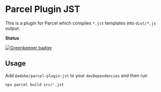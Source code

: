 # Parcel Plugin JST

This is a plugin for Parcel which compiles `*.jst` templates into `dist/*.js` output. 

**Status**

[![Greenkeeper badge](https://badges.greenkeeper.io/adobe/parcel-plugin-jst.svg)](https://greenkeeper.io/)

## Usage

Add `@adobe/parcel-plugin-jst` to your `devDependencies` and then run

```bash
npx parcel build src/*.jst
```
